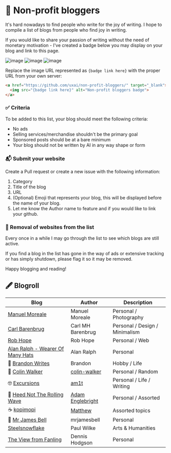 # 💜 Non-profit bloggers
It's hard nowadays to find people who write for the joy of writing. I hope to compile a list of blogs from people who find joy in writing.

If you would like to share your passion of writing without the need of monetary motivation - I've created a badge below you may display on your blog and link to this page.

![image](https://raw.githubusercontent.com/uxai/non-profit-bloggers/main/nonprofit-blogger-badge.svg) ![image](https://raw.githubusercontent.com/uxai/non-profit-bloggers/main/nonprofit-blogger-badge-green.svg) ![image](https://raw.githubusercontent.com/uxai/non-profit-bloggers/main/nonprofit-blogger-badge-red.svg)

Replace the image URL represented as `{badge link here}` with the proper URL from your own server:

```html
<a href="https://github.com/uxai/non-profit-bloggers/" target="_blank">
  <img src="{badge link here}" alt="Non-profit bloggers badge">
</a>
```
### ✅ Criteria
To be added to this list, your blog should meet the following criteria: 
* No ads
* Selling services/merchandise shouldn't be the primary goal
* Sponsored posts should be at a bare minimum
* Your blog should not be written by AI in any way shape or form

### 📬 Submit your website
Create a Pull request or create a new issue with the following information:
1. Category
2. Title of the blog
3. URL
4. (Optional) Emoji that represents your blog, this will be displayed before the name of your blog.
5. Let me know the Author name to feature and if you would like to link your github.

### 🙅 Removal of websites from the list
Every once in a while I may go through the list to see which blogs are still active.

If you find a blog in the list has gone in the way of ads or extensive tracking or has simply shutdown, please flag it so it may be removed.

Happy blogging and reading!

## 🖋 Blogroll

| Blog        | Author      | Description |
| ----------- | ----------- | ----------- |
|  [Manuel Moreale](https://manuelmoreale.com)   | Manuel Moreale        | Personal / Photography
|  [Carl Barenbrug](https://cmhb.de)   | Carl MH Barenbrug        | Personal / Design / Minimalism
|  [Rob Hope](https://robhope.com)   | Rob Hope        | Personal / Web
|  [Alan Ralph - Wearer Of Many Hats](https://alanralph.co.uk)   | Alan Ralph        | Personal
| 🖖 [Brandon Writes](https://www.brandonwrites.xyz)      | Brandon     | Hobby / Life
| 🤔 [Colin Walker](https://colinwalker.blog)   | [colin-walker](https://github.com/colin-walker)       | Personal / Random
| 🤓 [Excursions](https://amitgawande.com)   | [am1t](https://github.com/am1t)       | Personal / Life / Writing
| 🌊 [Heed Not The Rolling Wave](https://adamenglebright.com/)   | [Adam Englebright](https://github.com/adamenglebright)        | Personal / Assorted
| ☕️ [kopimopi](https://kopimopi.com)   | [Matthew](https://github.com/uxai)       | Assorted topics
| 🚀 [Mr James Bell](https://mrjamesbell.com)   | mrjamesbell        | Personal
|  [Steelsnowflake](https://www.steelsnowflake.org/)   | Paul Wilke        | Arts & Humanities
|  [The View from Fanling](https://dennishodgson.blogspot.com)   | Dennis Hodgson        | Personal
